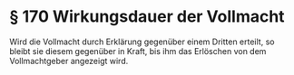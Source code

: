 # § 170 Wirkungsdauer der Vollmacht
Wird die Vollmacht durch Erklärung gegenüber einem Dritten erteilt, so bleibt sie diesem gegenüber in Kraft, bis ihm das Erlöschen von dem Vollmachtgeber angezeigt wird.